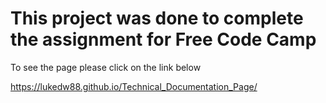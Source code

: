 # This project was done to complete the assignment for Free Code Camp

To see the page please click on the link below

https://lukedw88.github.io/Technical_Documentation_Page/
